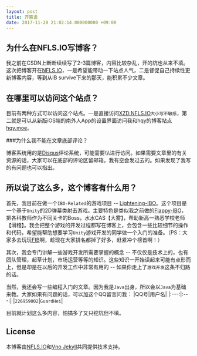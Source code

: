 ```yaml
---
layout: post
title: 开篇语
date: 2017-11-28 21:02:14.000000000 +09:00
---
```

## 为什么在NFLS.IO写博客？

我之前在CSDN上断断续续写了2-3篇博客，内容比较杂乱，开的坑也从来不填。这次把博客开在[NFLS.IO](https://NFLS.IO)，一是希望能带动一下站点人气，二是督促自己持续性更新博客内容，等到从IB survive下来的那天，能积累不少文章。

## 在哪里可以访问这个站点？

目前有两种方式可以访问这个站点。一是直接访问[XZD.NFLS.IO](https://XZD.NFLS.IO)`大小写不敏感`，第二就是可以从新版iOS端的南外人App的设置界面访问我和hqy的博客站点[hqy.moe](https://hqy.moe)。

###为什么我不能在文章底部评论？

博客系统用的是[Disqus](http://www.disqus.com)评论系统，可能需要\\\\\进行访问。如果需要文章里的有关资源的话，大家可以在底部的评论区留邮箱，我有空会发过去的。如果发现了我写的有问题也可以指出。

## 所以说了这么多，这个博客有什么用？

首先，我目前在做一个`IBO-Related`的游戏项目 -- [Lightening-IBO](https://github.com/NFLSIC/Lightening-IBO)。这个项目是一个基于`Unity`的2D弹幕类射击游戏。主要特色是类似我之前做的[Flappy-IBO](https://game.nfls.io/fib/)，把各科教师作为不同关卡的Boss，水水CAS【大雾】，帮助新高一熟悉学校老师【滑稽】。我会把整个游戏的开发过程都写在博客上，会包含一些比较细节的操作和代码，希望能帮助想要学习`Unity`游戏开发的同学做一个入门的准备。（PS：大家多去玩玩[FIB](https://game.nfls.io/fib/)啊，趁现在大家排名都掉了好多，赶紧冲个榜首啊！）

其次，我会专门讲解一些游戏开发所需要掌握的概念 -- 不仅仅是技术上的，也有团队管理，起草计划，市场运营等等的知识。这些知识一开始读起来可能有点形而上，但是却是在以后的开发工作中非常有用的 -- 如果你走上了`游戏开发`这条不归路的话。

当然，我还会写一些编程入门的文章。因为我是`Java`出身，所以会以`Java`为基础来教。大家如果有问题的话，可以加这个QQ留言问我：
|QQ号|用户名|
|:---:|:---:|
|`226959002`|`GuardHei`|

目前就计划这么多内容，怕搞多了又只挖坑但不填。

## License

本博客由[NFLS.IO](https://NFLS.IO)和[Vno Jekyll](https://github.com/onevcat/vno-jekyll)共同提供技术支持。
